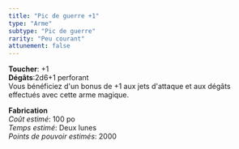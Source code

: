 ```yaml
---
title: "Pic de guerre +1"
type: "Arme"
subtype: "Pic de guerre"
rarity: "Peu courant"
attunement: false
---
```

**Toucher**: +1  
**Dégâts**:2d6+1 perforant  
Vous bénéficiez d'un bonus de +1 aux jets d'attaque et aux dégâts effectués avec cette arme magique.  

**Fabrication**  
*Coût estimé*: 100 po  
*Temps estimé*: Deux lunes  
*Points de pouvoir estimés*: 2000  
